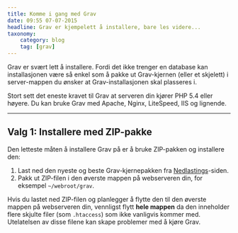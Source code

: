 ```yaml
---
title: Komme i gang med Grav
date: 09:55 07-07-2015
headline: Grav er kjempelett å installere, bare les videre...
taxonomy:
    category: blog
    tag: [grav]
---
```


Grav er svært lett å installere. Fordi det ikke trenger en database kan installasjonen være så enkel som å pakke ut Grav-kjernen (eller et skjelett) i server-mappen du ønsker at Grav-installasjonen skal plasseres i.

Stort sett det eneste kravet til Grav at serveren din kjører PHP 5.4 eller høyere. Du kan bruke Grav med Apache, Nginx, LiteSpeed, IIS og lignende.

---

## Valg 1: Installere med ZIP-pakke

Den letteste måten å installere Grav på er å bruke ZIP-pakken og installere den:

1. Last ned den nyeste og beste Grav-kjernepakken fra [Nedlastings](http://getgrav.org/downloads)-siden.
2. Pakk ut ZIP-filen i den øverste mappen på webserveren din, for eksempel `~/webroot/grav`.

Hvis du lastet ned ZIP-filen og planlegger å flytte den til den øverste mappen på webserveren din, vennligst flytt **hele mappen** da den inneholder flere skjulte filer (som `.htaccess`) som ikke vanligvis kommer med. Utelatelsen av disse filene kan skape problemer med å kjøre Grav.
